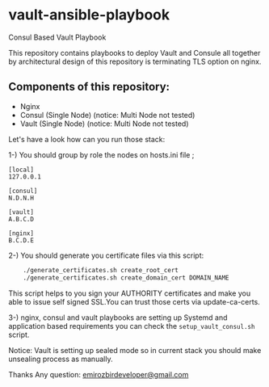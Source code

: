 # vault-ansible-playbook
Consul Based Vault Playbook

This repository contains playbooks to deploy Vault and Consule all together by architectural design of this repository is terminating TLS option on nginx.

## Components of this repository:
* Nginx 
* Consul (Single Node) (notice: Multi Node not tested)
* Vault (Single Node) (notice: Multi Node not tested)

Let's have a look how can you run those stack:

1-) You should group by role the nodes on hosts.ini file ;
``` # hosts.ini
[local]
127.0.0.1

[consul]
N.D.N.H

[vault]
A.B.C.D

[nginx]
B.C.D.E

```

2-) You should generate you certificate files via this script:
```sh
    ./generate_certificates.sh create_root_cert
    ./generate_certificates.sh create_domain_cert DOMAIN_NAME

```
This script helps to you sign your AUTHORITY certificates and make you able to issue self signed SSL.You can trust those certs via update-ca-certs.

3-) nginx, consul and vault playbooks are setting up Systemd and application based requirements you can check the `setup_vault_consul.sh` script.

Notice: Vault is setting up sealed mode so in current stack you should make unsealing process as manually.

Thanks 
Any question: emirozbirdeveloper@gmail.com
